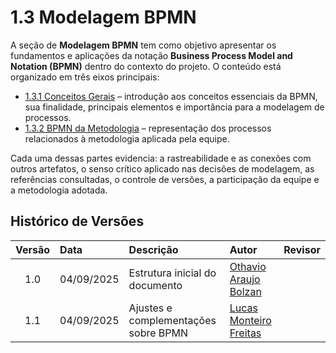 # 1.3 Modelagem BPMN


A seção de **Modelagem BPMN** tem como objetivo apresentar os fundamentos e aplicações da notação **Business Process Model and Notation (BPMN)** dentro do contexto do projeto. O conteúdo está organizado em três eixos principais:

* [1.3.1 Conceitos Gerais](Base/ModelagemBPMN/1.3.1.ModelagemBPMN.md) – introdução aos conceitos essenciais da BPMN, sua finalidade, principais elementos e importância para a modelagem de processos.
* [1.3.2 BPMN da Metodologia](Base/ModelagemBPMN/1.3.2.ModelagemBPMN.md) – representação dos processos relacionados à metodologia aplicada pela equipe.

Cada uma dessas partes evidencia: a rastreabilidade e as conexões com outros artefatos, o senso crítico aplicado nas decisões de modelagem, as referências consultadas, o controle de versões, a participação da equipe e a metodologia adotada.

## Histórico de Versões

| Versão | Data       | Descrição                            | Autor                                                 | Revisor |
| :----: | :--------- | :----------------------------------- | :---------------------------------------------------- | :------ |
|   1.0  | 04/09/2025 | Estrutura inicial do documento       | [Othavio Araujo Bolzan](https://github.com/BolzanMGB) |         |
|   1.1  | 04/09/2025 | Ajustes e complementações sobre BPMN | [Lucas Monteiro Freitas](https://github.com/LucasMF1) |         |

